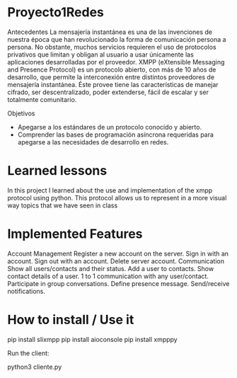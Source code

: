 # Proyecto1Redes
Antecedentes 
La mensajería instantánea es una de las invenciones de nuestra época que han revolucionado la 
forma  de  comunicación  persona  a  persona.  No  obstante,  muchos  servicios  requieren  el  uso  de 
protocolos  privativos  que  limitan  y  obligan  al  usuario  a  usar  únicamente  las  aplicaciones 
desarrolladas por el proveedor. 
XMPP (eXtensible Messaging and Presence Protocol) es un protocolo abierto, con más de 10 años 
de desarrollo, que permite la interconexión entre distintos proveedores de mensajería instantánea. 
Éste provee tiene las características de manejar cifrado, ser descentralizado, poder extenderse, fácil 
de escalar y ser totalmente comunitario. 


Objetivos 
- Apegarse a los estándares de un protocolo conocido y abierto. 
- Comprender  las  bases  de  programación  asíncrona  requeridas  para  apegarse  a  las 
necesidades de desarrollo en redes. 


# Learned lessons
In this project I learned about the use and implementation of the xmpp protocol using python. This protocol allows us to represent in a more visual way topics that we have seen in class

# Implemented Features
Account Management
Register a new account on the server.
Sign in with an account.
Sign out with an account.
Delete server account.
Communication
Show all users/contacts and their status.
Add a user to contacts.
Show contact details of a user.
1 to 1 communication with any user/contact.
Participate in group conversations.
Define presence message.
Send/receive notifications.


# How to install / Use it
pip install slixmpp
pip install aioconsole
pip install xmpppy

Run the client:

python3 cliente.py
